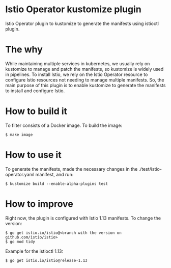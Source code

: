 # Istio Operator kustomize plugin

Istio Operator plugin to kustomize to generate the manifests using istioctl plugin. 

# The why

While maintaining multiple services in kubernetes, we usually rely on kustomize to manage and patch the manifests, so kustomize is widely used in pipelines. To install Istio, we rely on the Istio Operator resource to configure Istio resources not needing to manage multiple manifests. 
So, the main purpose of this plugin is to enable kustomize to generate the manifests to install and configure Istio.

# How to build it

To filter consists of a Docker image. To build the image:
```
$ make image
```

# How to use it
To generate the manifests, made the necessary changes in the ./test/istio-operator.yaml manifest, and run:
```
$ kustomize build --enable-alpha-plugins test
```

# How to improve
Right now, the plugin is configured with Istio 1.13 manifests. To change the version:
```
$ go get istio.io/istio@<branch with the version on github.com/istio/istio>
$ go mod tidy
```

Example for the istioctl 1.13:
```
$ go get istio.io/istio@release-1.13
```